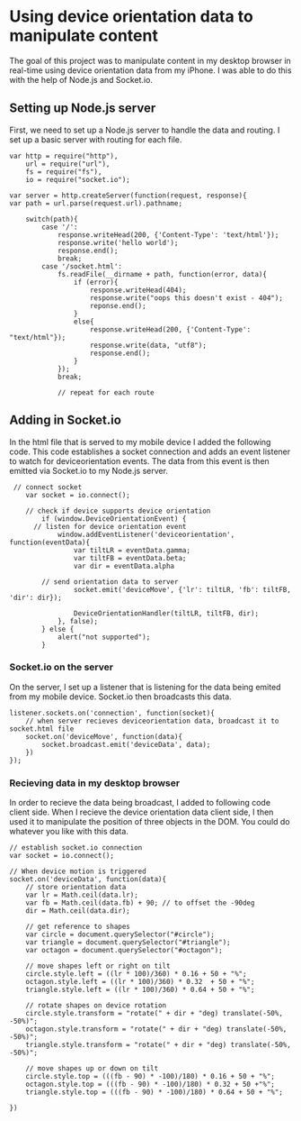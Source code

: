 # Using device orientation data to manipulate content

The goal of this project was to manipulate content in my desktop browser in real-time using device orientation data from my iPhone. I was able to do this with the help of Node.js and Socket.io.

## Setting up Node.js server

First, we need to set up a Node.js server to handle the data and routing. I set up a basic server with routing for each file. 

```
var http = require("http"),
	url = require("url"),
	fs = require("fs"),
	io = require("socket.io");

var server = http.createServer(function(request, response){
var path = url.parse(request.url).pathname;
	
	switch(path){
		case '/':
			response.writeHead(200, {'Content-Type': 'text/html'});
			response.write('hello world');
			response.end();
			break;
		case '/socket.html':
			fs.readFile(__dirname + path, function(error, data){
				if (error){
					response.writeHead(404);
					response.write("oops this doesn't exist - 404");
					reponse.end();
				}
				else{
					response.writeHead(200, {'Content-Type': "text/html"});
					response.write(data, "utf8");
					response.end();
				}
			});
			break;

			// repeat for each route
```

## Adding in Socket.io

In the html file that is served to my mobile device I added the following code. This code establishes a socket connection and adds an event listener to watch for deviceorientation events. The data from this event is then emitted via Socket.io to my Node.js server.

```
 // connect socket
    var socket = io.connect();

    // check if device supports device orientation
		if (window.DeviceOrientationEvent) {
      // listen for device orientation event
			window.addEventListener('deviceorientation', function(eventData){
				var tiltLR = eventData.gamma;
				var tiltFB = eventData.beta;
				var dir = eventData.alpha

        // send orientation data to server
				socket.emit('deviceMove', {'lr': tiltLR, 'fb': tiltFB, 'dir': dir});

				DeviceOrientationHandler(tiltLR, tiltFB, dir);
			}, false);
		} else {
			alert("not supported");
		}

```

### Socket.io on the server

On the server, I set up a listener that is listening for the data being emited from my mobile device. Socket.io then broadcasts this data.

```
listener.sockets.on('connection', function(socket){
	// when server recieves deviceorientation data, broadcast it to socket.html file
    socket.on('deviceMove', function(data){
    	socket.broadcast.emit('deviceData', data);
    })
});
```

### Recieving data in my desktop browser

In order to recieve the data being broadcast, I added to following code client side. When I recieve the device orientation data client side, I then used it to manipulate the position of three objects in the DOM. You could do whatever you like with this data.

```
// establish socket.io connection
var socket = io.connect();

// When device motion is triggered
socket.on('deviceData', function(data){
	// store orientation data
	var lr = Math.ceil(data.lr);
	var fb = Math.ceil(data.fb) + 90; // to offset the -90deg
	dir = Math.ceil(data.dir);
	
	// get reference to shapes
	var circle = document.querySelector("#circle");
	var triangle = document.querySelector("#triangle");
	var octagon = document.querySelector("#octagon");

	// move shapes left or right on tilt
	circle.style.left = ((lr * 100)/360) * 0.16 + 50 + "%";
	octagon.style.left = ((lr * 100)/360) * 0.32  + 50 + "%";
	triangle.style.left = ((lr * 100)/360) * 0.64 + 50 + "%";

	// rotate shapes on device rotation
	circle.style.transform = "rotate(" + dir + "deg) translate(-50%, -50%)";
	octagon.style.transform = "rotate(" + dir + "deg) translate(-50%, -50%)";
	triangle.style.transform = "rotate(" + dir + "deg) translate(-50%, -50%)";

	// move shapes up or down on tilt
	circle.style.top = (((fb - 90) * -100)/180) * 0.16 + 50 + "%";
	octagon.style.top = (((fb - 90) * -100)/180) * 0.32 + 50 +"%";
	triangle.style.top = (((fb - 90) * -100)/180) * 0.64 + 50 + "%";

})
```

